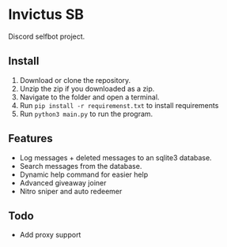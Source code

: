# Invictus SB
Discord selfbot project.

## Install
1. Download or clone the repository.
2. Unzip the zip if you downloaded as a zip.
3. Navigate to the folder and open a terminal.
4. Run `pip install -r requiremenst.txt` to install requirements
5. Run `python3 main.py` to run the program.

## Features
- Log messages + deleted messages to an sqlite3 database.
- Search messages from the database.
- Dynamic help command for easier help
- Advanced giveaway joiner
- Nitro sniper and auto redeemer

## Todo
- Add proxy support